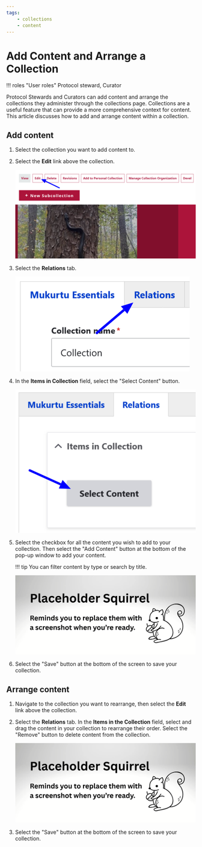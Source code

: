 ```yaml
---
tags:
    - collections
    - content
---
```


# Add Content and Arrange a Collection

!!! roles "User roles" 
    Protocol steward, Curator
    
Protocol Stewards and Curators can add content and arrange the collections they administer through the collections page. Collections are a useful feature that can provide a more comprehensive context for content. This article discusses how to add and arrange content within a collection.

## Add content

1. Select the collection you want to add content to. 

2. Select the **Edit** link above the collection. 

   ![Select the edit link](../_embeds/collections_addcontent1.png)

3. Select the **Relations** tab.

   ![Select the relations tab](../_embeds/collections_addcontent2.png)

4. In the **Items in Collection** field, select the "Select Content" button.

   ![Select the select content button](../_embeds/collections_addcontent3.png)

5. Select the checkbox for all the content you wish to add to your collection. Then select the "Add Content" button at the bottom of the pop-up window to add your content.

    !!! tip 
        You can filter content by type or search by title.

   ![Screenshot of the Select Content pop-up with the search and filter, checkboxes, and Add Content button highlighted.](../_embeds/placeholderscreenshot.png)

6. Select the "Save" button at the bottom of the screen to save your collection.

## Arrange content 

1. Navigate to the collection you want to rearrange, then select the **Edit** link above the collection.

2. Select the **Relations** tab. In the **Items in the Collection** field, select and drag the content in your collection to rearrange their order. Select the "Remove" button to delete content from the collection.

   ![Screenshot of the content in the collection with the drag icon highlighted.](../_embeds/placeholderscreenshot.png)
   
3. Select the "Save" button at the bottom of the screen to save your collection.
